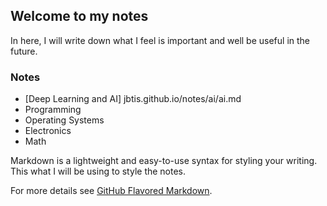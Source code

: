 ## Welcome to my notes

In here, I will write down what I feel is important and well be useful in the future.  

### Notes

  - [Deep Learning and AI] jbtis.github.io/notes/ai/ai.md
  - Programming
  - Operating Systems
  - Electronics
  - Math

Markdown is a lightweight and easy-to-use syntax for styling your writing. This what I will be using to style the notes.

For more details see [GitHub Flavored Markdown](https://guides.github.com/features/mastering-markdown/).

